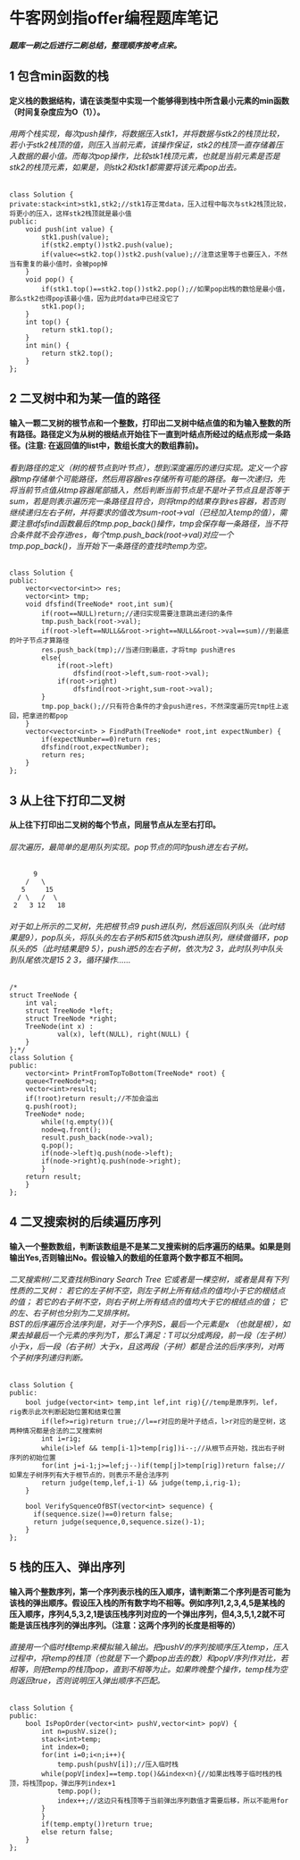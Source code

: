 # 牛客网剑指offer编程题库笔记
##### 题库一刷之后进行二刷总结，整理顺序按考点来。
## 1   包含min函数的栈
#### 定义栈的数据结构，请在该类型中实现一个能够得到栈中所含最小元素的min函数（时间复杂度应为O（1））。
###### 用两个栈实现，每次push操作，将数据压入stk1，并将数据与stk2的栈顶比较，若小于stk2栈顶的值，则压入当前元素，该操作保证，stk2的栈顶一直存储着压入数据的最小值。而每次pop操作，比较stk1栈顶元素，也就是当前元素是否是stk2的栈顶元素，如果是，则stk2和stk1都需要将该元素pop出去。

```
class Solution {
private:stack<int>stk1,stk2;//stk1存正常data，压入过程中每次与stk2栈顶比较，将更小的压入，这样stk2栈顶就是最小值
public:
    void push(int value) {
        stk1.push(value);
        if(stk2.empty())stk2.push(value);
        if(value<=stk2.top())stk2.push(value);//注意这里等于也要压入，不然当有重复的最小值时，会被pop掉
    }
    void pop() {
        if(stk1.top()==stk2.top())stk2.pop();//如果pop出栈的数恰是最小值，那么stk2也得pop该最小值，因为此时data中已经没它了
        stk1.pop();
    }
    int top() {
        return stk1.top();
    }
    int min() {
        return stk2.top();
    }
};
```

## 2  二叉树中和为某一值的路径
#### 输入一颗二叉树的根节点和一个整数，打印出二叉树中结点值的和为输入整数的所有路径。路径定义为从树的根结点开始往下一直到叶结点所经过的结点形成一条路径。(注意: 在返回值的list中，数组长度大的数组靠前)。
###### 看到路径的定义（树的根节点到叶节点），想到深度遍历的递归实现。定义一个容器tmp存储单个可能路径，然后用容器res存储所有可能的路径。每一次递归，先将当前节点值从tmp容器尾部插入，然后判断当前节点是不是叶子节点且是否等于sum，若是则表示遍历完一条路径且符合，则将tmp的结果存到res容器，若否则继续递归左右子树，并将要求的值改为sum-root->val（已经加入temp的值），需要注意dfsfind函数最后的tmp.pop_back()操作，tmp会保存每一条路径，当不符合条件就不会存进res，每个tmp.push_back(root->val)对应一个tmp.pop_back()，当开始下一条路径的查找时temp为空。
```
class Solution {
public:
    vector<vector<int>> res;
    vector<int> tmp;
    void dfsfind(TreeNode* root,int sum){
        if(root==NULL)return;//递归实现需要注意跳出递归的条件
        tmp.push_back(root->val);
        if(root->left==NULL&&root->right==NULL&&root->val==sum)//到最底的叶子节点才算路径
        res.push_back(tmp);//当递归到最底，才将tmp push进res
        else{
            if(root->left)
                dfsfind(root->left,sum-root->val);
            if(root->right)
                dfsfind(root->right,sum-root->val);
        }
        tmp.pop_back();//只有符合条件的才会push进res，不然深度遍历完tmp往上返回，把拿进的都pop
    }
    vector<vector<int> > FindPath(TreeNode* root,int expectNumber) {
        if(expectNumber==0)return res;
        dfsfind(root,expectNumber);
        return res;
    }
};
```
## 3  从上往下打印二叉树
#### 从上往下打印出二叉树的每个节点，同层节点从左至右打印。
###### 层次遍历，最简单的是用队列实现。pop节点的同时push进左右子树。
```     
      9
    /   \
   5     15
  / \   /  \        
 2   3 12   18
```
###### 对于如上所示的二叉树，先把根节点9 push进队列，然后返回队列队头（此时结果是9），pop队头，将队头的左右子树5和15依次push进队列，继续做循环，pop队头的5（此时结果是9 5），push进5的左右子树，依次为2 3，此时队列中队头到队尾依次是15 2 3，循环操作……
```
/*
struct TreeNode {
	int val;
	struct TreeNode *left;
	struct TreeNode *right;
	TreeNode(int x) :
			val(x), left(NULL), right(NULL) {
	}
};*/
class Solution {
public:
    vector<int> PrintFromTopToBottom(TreeNode* root) {
    queue<TreeNode*>q;
    vector<int>result;
    if(!root)return result;//不加会溢出
    q.push(root);
    TreeNode* node;
        while(!q.empty()){
        node=q.front();
        result.push_back(node->val);
        q.pop();
        if(node->left)q.push(node->left);
        if(node->right)q.push(node->right);
        }
    return result;
    }
};
```
## 4 二叉搜索树的后续遍历序列
#### 输入一个整数数组，判断该数组是不是某二叉搜索树的后序遍历的结果。如果是则输出Yes,否则输出No。假设输入的数组的任意两个数字都互不相同。
###### 二叉搜索树/二叉查找树Binary Search Tree  它或者是一棵空树，或者是具有下列性质的二叉树： 若它的左子树不空，则左子树上所有结点的值均小于它的根结点的值； 若它的右子树不空，则右子树上所有结点的值均大于它的根结点的值； 它的左、右子树也分别为二叉排序树。<br>BST的后序遍历合法序列是，对于一个序列S，最后一个元素是x （也就是根），如果去掉最后一个元素的序列为T，那么T满足：T可以分成两段，前一段（左子树）小于x，后一段（右子树）大于x，且这两段（子树）都是合法的后序序列，对两个子树序列递归判断。
```
class Solution {
public:
    bool judge(vector<int> temp,int lef,int rig){//temp是原序列，lef，rig表示此次判断起始位置和结束位置
        if(lef>=rig)return true;//l==r对应的是叶子结点，l>r对应的是空树，这两种情况都是合法的二叉搜索树
        int i=rig;
        while(i>lef && temp[i-1]>temp[rig])i--;//从根节点开始，找出右子树序列的初始位置
        for(int j=i-1;j>=lef;j--)if(temp[j]>temp[rig])return false;//如果左子树序列有大于根节点的，则表示不是合法序列
        return judge(temp,lef,i-1) && judge(temp,i,rig-1);
    }
    
    bool VerifySquenceOfBST(vector<int> sequence) {
      if(sequence.size()==0)return false;
      return judge(sequence,0,sequence.size()-1);
    }
};

```
## 5 栈的压入、弹出序列
#### 输入两个整数序列，第一个序列表示栈的压入顺序，请判断第二个序列是否可能为该栈的弹出顺序。假设压入栈的所有数字均不相等。例如序列1,2,3,4,5是某栈的压入顺序，序列4,5,3,2,1是该压栈序列对应的一个弹出序列，但4,3,5,1,2就不可能是该压栈序列的弹出序列。（注意：这两个序列的长度是相等的）
###### 直接用一个临时栈temp来模拟输入输出。把pushV的序列按顺序压入temp，压入过程中，将temp的栈顶（也就是下一个要pop出去的数）和popV序列作对比，若相等，则把temp的栈顶pop，直到不相等为止。如果昨晚整个操作，temp栈为空则返回true，否则说明压入弹出顺序不匹配。
```
class Solution {
public:
    bool IsPopOrder(vector<int> pushV,vector<int> popV) {
        int n=pushV.size();
        stack<int>temp;
        int index=0;
        for(int i=0;i<n;i++){
            temp.push(pushV[i]);//压入临时栈
        while(popV[index]==temp.top()&&index<n){//如果出栈等于临时栈的栈顶，将栈顶pop，弹出序列index+1
            temp.pop();
            index++;//这边只有栈顶等于当前弹出序列数值才需要后移，所以不能用for
        }
        }
        if(temp.empty())return true;
        else return false;
    }
};
```
